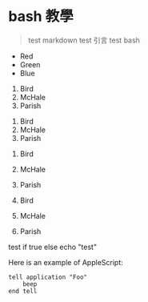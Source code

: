 # bash 教學

> test markdown
> test 引言
> test bash


*   Red
*   Green
*   Blue

1.  Bird
2.  McHale
3.  Parish

<ol>
<li>Bird</li>
<li>McHale</li>
<li>Parish</li>
</ol>

1.  Bird
1.  McHale
1.  Parish

3. Bird
1. McHale
8. Parish

test
    if true else echo "test"

Here is an example of AppleScript:

    tell application "Foo"
        beep
    end tell
